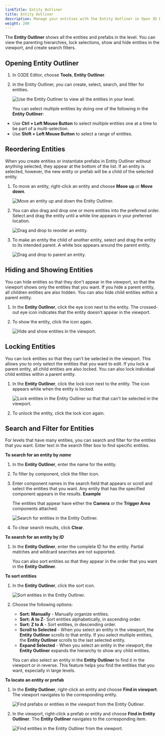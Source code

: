```yaml
---
linkTitle: Entity Outliner
title: Entity Outliner
description: Manage your entities with the Entity Outliner in Open 3D Engine (O3DE).
weight: 200
---
```


The **Entity Outliner** shows all the entities and prefabs in the level. You can view the parenting hierarchies, lock selections, show and hide entities in the viewport, and create search filters.

## Opening Entity Outliner

1. In O3DE Editor, choose **Tools**, **Entity Outliner**.

1. In the Entity Outliner, you can create, select, search, and filter for entities.

   ![Use the Entity Outliner to view all the entities in your level.](/images/user-guide/editor/interface-entity-outliner.png)

   You can select multiple entities by doing one of the following in the **Entity Outliner**:

- Use **Ctrl + Left Mouse Button** to select multiple entities one at a time to be part of a multi-selection.
- Use **Shift + Left Mouse Button** to select a range of entities.

## Reordering Entities

When you create entities or instantiate prefabs in Entity Outliner without anything selected, they appear at the bottom of the list. If an entity is selected, however, the new entity or prefab will be a child of the selected entity.

1. To move an entity, right-click an entity and choose **Move up** or **Move down**.

     ![Move an entity up and down the Entity Outliner.](/images/user-guide/component/entity_system/component-entity-outliner-reorder.png)

1. You can also drag and drop one or more entities into the preferred order. Select and drag the entity until a white line appears in your preferred location.

     ![Drag and drop to reorder an entity.](/images/user-guide/component/entity_system/component-entity-outliner-reorder-drag-drop.png)

1. To make an entity the child of another entity, select and drag the entity to its intended parent. A white box appears around the parent entity.

     ![Drag and drop to parent an entity.](/images/user-guide/component/entity_system/component-entity-outliner-parenting-drag-drop.png)

## Hiding and Showing Entities

You can hide entities so that they don't appear in the viewport, so that the viewport shows only the entities that you want. If you hide a parent entity, all children entities are also hidden. You can also hide child entities within a parent entity.

1. In the **Entity Outliner**, click the eye icon next to the entity. The crossed-out eye icon indicates that the entity doesn't appear in the viewport.

1. To show the entity, click the icon again.

     ![Hide and show entities in the viewport.](/images/user-guide/component/entity_system/component-entity-outliner-hiding.png)

## Locking Entities 

You can lock entities so that they can't be selected in the viewport.  This allows you to only select the entities that you want to edit. If you lock a parent entity, all child entities are also locked. You can also lock individual child entities within a parent entity.

1. In the **Entity Outliner**, click the lock icon next to the entity. The icon appears white when the entity is locked.

     ![Lock entities in the Entity Outliner so that that can't be selected in the viewport.](/images/user-guide/component/entity_system/component-entity-outliner-locking.png)

1. To unlock the entity, click the lock icon again.

## Search and Filter for Entities

For levels that have many entities, you can search and filter for the entities that you want. Enter text in the search filter box to find specific entities.

**To search for an entity by *name***

1. In the **Entity Outliner**, enter the name for the entity.

1. To filter by component, click the filter icon.

1. Enter component names in the search field that appears or scroll and select the entities that you want. Any entity that has the specified component appears in the results.
**Example**

     The entities that appear have either the **Camera** or the **Trigger Area** components attached.

     ![Search for entities in the Entity Outliner.](/images/shared/shared-entity-outliner-search-filter.png)

1. To clear search results, click **Clear**.

**To search for an entity by *ID***

1. In the **Entity Outliner**, enter the complete ID for the entity. Partial matches and wildcard searches are not supported.

    You can also sort entities so that they appear in the order that you want in the **Entity Outliner**.

**To sort entities**

1. In the **Entity Outliner**, click the sort icon.

     ![Sort entities in the Entity Outliner.](/images/shared/shared-entity-outliner-sort-filter.png)

1. Choose the following options:

     - **Sort: Manually** - Manually organize entities.
     - **Sort: A to Z**- Sort entities alphabetically, in ascending order.
     - **Sort: Z to A** - Sort entities, in descending order.
     - **Scroll to Selected** - When you select an entity in the viewport, the **Entity Outliner** scrolls to that entity. If you select multiple entities, the **Entity Outliner** scrolls to the last selected entity.
     - **Expand Selected** - When you select an entity in the viewport, the **Entity Outliner** expands the hierarchy to show any child entities.

     You can also select an entity in the **Entity Outliner** to find it in the viewport or in reverse. This feature helps you find the entities that you want, especially in large levels.

**To locate an entity or prefab**

1. In the **Entity Outliner**, right-click an entity and choose **Find in viewport**. The viewport navigates to the corresponding entity.

     ![Find prefabs or entities in the viewport from the Entity Outliner.](/images/shared/shared-search-find-in-outliner.png)

1. In the viewport, right-click a prefab or entity and choose **Find in Entity Outliner**. The **Entity Outliner** navigates to the corresponding item.

     ![Find entities in the Entity Outliner from the viewport.](/images/shared/shared-viewport-search-find-in-outliner.png)